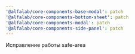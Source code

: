 ```yaml
---
'@alfalab/core-components-base-modal': patch
'@alfalab/core-components-bottom-sheet': patch
'@alfalab/core-components-modal': patch
'@alfalab/core-components-side-panel': patch
---
```


Исправление работы safe-area

